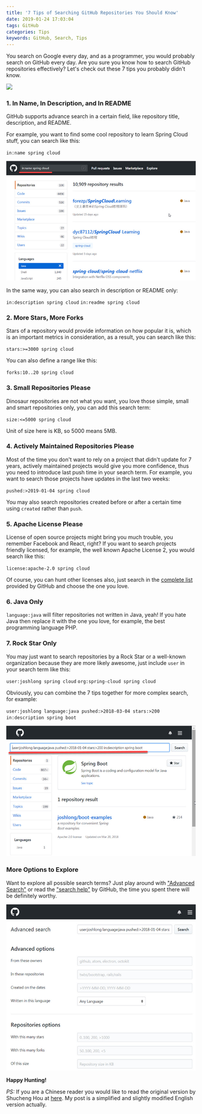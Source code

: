 ```yaml
---
title: '7 Tips of Searching GitHub Repositories You Should Know'
date: 2019-01-24 17:03:04
tags: GitHub
categories: Tips
keywords: GitHub, Search, Tips
---
```


You search on Google every day, and as a programmer, you would probably search on GitHub every day. Are you sure you know how to search GitHub repositories effectively? Let's check out these 7 tips you probably didn't know.

![](https://www.dropbox.com/s/o6tae0ggy5hwqql/github-logo.png?dl=1)<!-- more -->

### 1. In Name, In Description, and In README

GitHub supports advance search in a certain field, like repository title, description, and README.

For example, you want to find some cool repository to learn Spring Cloud stuff, you can search like this:

`in:name spring cloud`

![](../images/search-in-name.jpg)

In the same way, you can also search in description or README only:

`in:description spring cloud`
`in:readme spring cloud`

### 2. More Stars, More Forks

Stars of a repository would provide information on how popular it is, which is an important metrics in consideration, as a result, you can search like this:

`stars:>=3000 spring cloud`

You can also define a range like this:

`forks:10..20 spring cloud`

### 3. Small Repositories Please

Dinosaur repositories are not what you want, you love those simple, small and smart repositories only, you can add this search term:

`size:<=5000 spring cloud`

Unit of size here is KB, so 5000 means 5MB.

### 4. Actively Maintained Repositories Please

Most of the time you don't want to rely on a project that didn't update for 7 years, actively maintained projects would give you more confidence, thus you need to introduce last push time in your search term. For example, you want to search those projects have updates in the last two weeks:

`pushed:>2019-01-04 spring cloud`

You may also search repositories created before or after a certain time using `created` rather than `push`.

### 5. Apache License Please

License of open source projects might bring you much trouble, you remember Facebook and React, right? If you want to search projects friendly licensed, for example, the well known Apache License 2, you would search like this:

`license:apache-2.0 spring cloud`

Of course, you can hunt other licenses also, just search in the [complete list](https://help.github.com/articles/licensing-a-repository/) provided by GitHub and choose the one you love.

### 6. Java Only

`language:java` will filter repositories not written in Java, yeah! If you hate Java then replace it with the one you love, for example, the best programming language PHP.

### 7. Rock Star Only

You may just want to search repositories by a Rock Star or a well-known organization because they are more likely awesome, just include `user` in your search term like this:

`user:joshlong spring cloud`
`org:spring-cloud spring cloud`

Obviously, you can combine the 7 tips together for more complex search, for example:

`user:joshlong language:java pushed:>2018-03-04 stars:>200 in:description spring boot`

![](../images/combination-search.jpg)

### More Options to Explore

Want to explore all possible search terms? Just play around with ["Advanced Search"](https://github.com/search/advanced) or read the ["search help"](https://help.github.com/articles/about-searching-on-github/) by GitHub, the time you spent there will be definitely worthy.

![](../images/advanced-search.jpg)

**Happy Hunting!**

_PS:_ If you are a Chinese reader you would like to read the original version by Shucheng Hou at [here](https://mp.weixin.qq.com/s/__MXKPICzAL4mLetycfc9A). My post is a simplified and slightly modified English version actually.

<script type="text/javascript">
amzn_assoc_placement = "adunit0";
amzn_assoc_search_bar = "true";
amzn_assoc_tracking_id = "oldyoungboy-20";
amzn_assoc_search_bar_position = "bottom";
amzn_assoc_ad_mode = "search";
amzn_assoc_ad_type = "smart";
amzn_assoc_marketplace = "amazon";
amzn_assoc_region = "US";
amzn_assoc_title = "";
amzn_assoc_default_search_phrase = "GitHub";
amzn_assoc_default_category = "All";
amzn_assoc_linkid = "3e67b5f3d8c58758abe55ca413b6ada4";
</script>
<script src="//z-na.amazon-adsystem.com/widgets/onejs?MarketPlace=US"></script>
